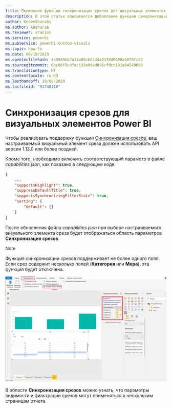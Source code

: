 ```yaml
---
title: Включение функции синхронизации срезов для визуальных элементов Power BI
description: В этой статье описывается добавление функции синхронизации срезов в визуальные элементы Power BI.
author: KesemSharabi
ms.author: kesharab
ms.reviewer: sranins
ms.service: powerbi
ms.subservice: powerbi-custom-visuals
ms.topic: how-to
ms.date: 06/18/2019
ms.openlocfilehash: 4e9989bb7a34a89cb6244a2378d6660a5079fc82
ms.sourcegitcommit: 6bc66f9c0fac132e004d096cfdcc191a04549683
ms.translationtype: HT
ms.contentlocale: ru-RU
ms.lasthandoff: 10/06/2020
ms.locfileid: "91748110"
---
```

# <a name="sync-slicers-in-power-bi-visuals"></a>Синхронизация срезов для визуальных элементов Power BI

Чтобы реализовать поддержку функции [Синхронизация срезов](../../visuals/power-bi-visualization-slicers.md), ваш настраиваемый визуальный элемент среза должен использовать API версии 1.13.0 или более поздней.

Кроме того, необходимо включить соответствующий параметр в файле *capabilities.json*, как показано в следующем коде:

```json
{
    ...
    "supportsHighlight": true,
    "suppressDefaultTitle": true,
    "supportsSynchronizingFilterState": true,
    "sorting": {
        "default": {}
    }
}
```

После обновления файла *capabilities.json* при выборе настраиваемого визуального элемента среза будет отображаться область параметров **Синхронизация срезов**.

> [!NOTE]
> Функция синхронизации срезов поддерживает не более одного поля. Если срез содержит несколько полей (**Категория** или **Мера**), эта функция будет отключена.

![Область "Синхронизация срезов"](media/enable-sync-slicers/sync-slicers-panel.png)

В области **Синхронизация срезов** можно узнать, что параметры видимости и фильтрации срезов могут применяться к нескольким страницам отчета.